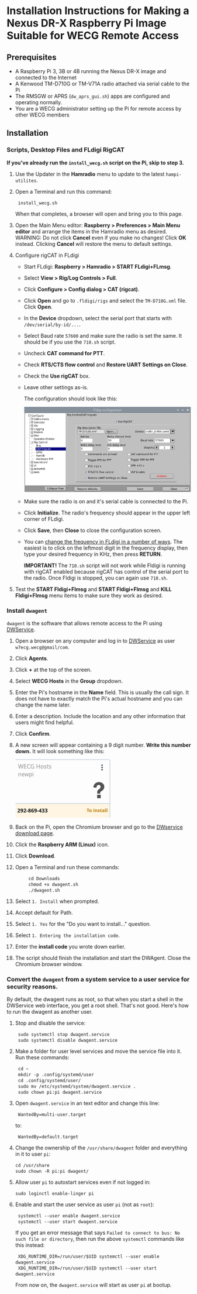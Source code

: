 # Installation Instructions for Making a Nexus DR-X Raspberry Pi Image Suitable for WECG Remote Access

## Prerequisites

- A Raspberry Pi 3, 3B or 4B running the Nexus DR-X image and connected to the Internet
- A Kenwood TM-D710G or TM-V71A radio attached via serial cable to the Pi
- The RMSGW or APRS (`dw_aprs_gui.sh`) apps are configured and operating normally.
- You are a WECG administrator setting up the Pi for remote access by other WECG members

## Installation

### Scripts, Desktop Files and FLdigi RigCAT

__If you've already run the `install_wecg.sh` script on the Pi, skip to step 3.__

1. Use the Updater in the __Hamradio__ menu to update to the latest `hampi-utilites`.
1. Open a Terminal and run this command:

		install_wecg.sh
	When that completes, a browser will open and bring you to this page.
1. Open the Main Menu editor: __Raspberry > Preferences > Main Menu editor__ and arrange the items in the Hamradio menu as desired.  WARNING: Do not click __Cancel__ even if you make no changes! Click __OK__ instead. Clicking __Cancel__ will restore the menu to default settings.
1. Configure rigCAT in FLdigi
	- Start FLdigi: __Raspberry > Hamradio > START FLdigi+FLmsg__.
	- Select __View > Rig/Log Controls > Full__.
	- Click __Configure > Config dialog > CAT (rigcat)__.
	- Click __Open__ and go to `.fldigi/rigs` and select the `TM-D710G.xml` file. Click __Open__.
	- In the __Device__ dropdown, select the serial port that starts with `/dev/serial/by-id/...`.
	- Select Baud rate `57600` and make sure the radio is set the same. It should be if you use the `710.sh` script.
	- Uncheck __CAT command for PTT__.
	- Check __RTS/CTS flow control__ and __Restore UART Settings on Close__.
	- Check the __Use rigCAT__ box.
	- Leave other settings as-is.
	
		The configuration should look like this:
	
		![rigcat configuration](img/710rigcat.png)
	
	- Make sure the radio is on and it's serial cable is connected to the Pi.
	- Click __Initialize__. The radio's frequency should appear in the upper left corner of FLdigi.
	- Click __Save__, then __Close__ to close the configuration screen.
	- You can [change the frequency in FLdigi in a number of ways](http://www.w1hkj.com/FldigiHelp/rig_control_page.html). The easiest is to click on the leftmost digit in the frequency display, then type your desired frequency in KHz, then press __RETURN__.
	
		__IMPORTANT!__  The `710.sh` script will not work while Fldigi is running with rigCAT enabled because rigCAT has control of the serial port to the radio. Once Fldigi is stopped, you can again use `710.sh`.
1. Test the __START Fldigi+Flmsg__ and __START Fldigi+Flmsg__ and __KILL Fldigi+Flmsg__
menu items to make sure they work as desired.
	
### Install `dwagent`  
	
`dwagent` is the software that allows remote access to the Pi using [DWService](https://www.dwservice.net/).
1. Open a browser on any computer and log in to [DWService](https://www.dwservice.net/) as user `w7ecg.wecg@gmail/com`.
1. Click __Agents__.
1. Click __+__ at the top of the screen.
1. Select __WECG Hosts__ in the __Group__ dropdown.
1. Enter the Pi's hostname in the __Name__ field. This is usually the call sign. It does not have to exactly match the Pi's actual hostname and you can change the name later.
1. Enter a description. Include the location and any other information that users might find helpful.
1. Click __Confirm__.
1. A new screen will appear containing a 9 digit number. __Write this number down.__ It will look something like this:
	
	![agent setup](img/agent_setup.png)
		
1. Back on the Pi, open the Chromium browser and go to the [DWservice download page](https://www.dwservice.net/en/download.html).
1. Click the __Raspberry ARM (Linux)__ icon.
1. Click __Download__.
1. Open a Terminal and run these commands:
	
			cd Downloads
			chmod +x dwagent.sh
			./dwagent.sh
		
1. Select `1. Install` when prompted.
1. Accept default for Path.
1. Select `1. Yes` for the "Do you want to install..." question.
1. Select `1. Entering the installation code`.
1. Enter the __install code__ you wrote down earlier.
1. The script should finish the installation and start the DWAgent. Close the Chromium browser window.

### Convert the `dwagent` from a system service to a user service for security reasons.

By default, the dwagent runs as root, so that when you start a shell in the DWService web interface, you get a root shell.  That's not good.  Here's how to run the dwagent as another user.    

1. Stop and disable the service:

		sudo systemctl stop dwagent.service
		sudo systemctl disable dwagent.service
		
1. Make a folder for user level services and move the service file into it.  Run these commands:
		
		cd ~
		mkdir -p .config/systemd/user
		cd .config/systemd/user/
		sudo mv /etc/systemd/system/dwagent.service .
		sudo chown pi:pi dwagent.service
		
1. Open `dwagent.service` in an text editor and change this line:

		WantedBy=multi-user.target

	to:

		WantedBy=default.target
	
1.	Change the ownership of the `/usr/share/dwagent` folder and everything in it to user `pi`:

		cd /usr/share
		sudo chown -R pi:pi dwagent/
		
1.	Allow user `pi` to autostart services even if not logged in:

		sudo loginctl enable-linger pi
		
1. Enable and start the user service as user `pi` (not as `root`):

		systemctl --user enable dwagent.service
		systemctl --user start dwagent.service
		
	If you get an error message that says `Failed to connect to bus: No such file or directory`, then run the above `systemctl` commands like this instead:
	
		XDG_RUNTIME_DIR=/run/user/$UID systemctl --user enable dwagent.service
		XDG_RUNTIME_DIR=/run/user/$UID systemctl --user start dwagent.service
		
	From now on, the `dwagent.service` will start as user `pi` at bootup.

	
	